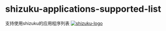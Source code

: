 # shizuku-applications-supported-list
支持使用shizuku的应用程序列表
[![shizuku-logo]](https://shizuku.rikka.app/)

[shizuku-logo]:https://shizuku.rikka.app/logo.png "shizuku-logo"
